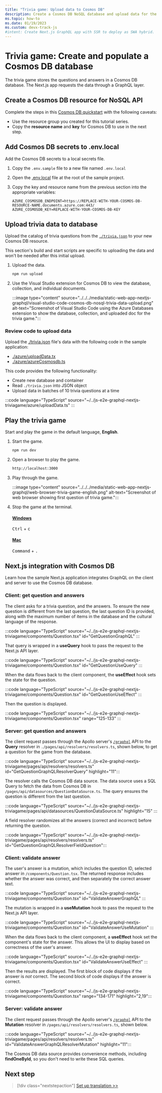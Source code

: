 ```yaml
---
title: "Trivia game: Upload data to Cosmos DB"
description: Create a Cosmos DB NoSQL database and upload data for the trivia game.
ms.topic: how-to
ms.date: 01/19/2023
ms.custom: devx-track-js
#intent: Create Next.js GraphQL app with SSR to deploy as SWA hybrid. 
---
```


# Trivia game: Create and populate a Cosmos DB database

The trivia game stores the questions and answers in a Cosmos DB database. The Next.js app requests the data through a GraphQL layer. 

## Create a Cosmos DB resource for NoSQL API

Complete the steps in this [Cosmos DB quickstart](/azure/cosmos-db/nosql/quickstart-nodejs?tabs=azure-portal%2Cwindows#create-an-azure-cosmos-db-account) with the following caveats:

* Use the resource group you created for this tutorial series.
* Copy the **resource name** and **key** for Cosmos DB to use in the next step.

## Add Cosmos DB secrets to .env.local

Add the Cosmos DB secrets to a local secrets file.

1. Copy the `.env.sample` file to a new file named `.env.local`
1. Open the [.env.local](https://github.com/Azure-Samples/js-e2e-graphql-nextjs-triviagame/blob/main/.env.sample) file at the root of the sample project.
1. Copy the key and resource name from the previous section into the appropriate variables:

    ```text
    AZURE_COSMOSDB_ENDPOINT=https://REPLACE-WITH-YOUR-COSMOS-DB-RESOURCE-NAME.documents.azure.com:443/
    AZURE_COSMOSDB_KEY=REPLACE-WITH-YOUR-COSMOS-DB-KEY
    ``` 

## Upload trivia data to database

Upload the catalog of trivia questions from the [`./trivia.json`](https://github.com/Azure-Samples/js-e2e-graphql-nextjs-triviagame/blob/main/trivia.json) to your new Cosmos DB resource.

This section's build and start scripts are specific to uploading the data and won't be needed after this initial upload.

1. Upload the data.

    ```bash
    npm run upload
    ```

1. Use the Visual Studio extension for Cosmos DB to view the database, collection, and individual documents.

    :::image type="content" source="../../../media/static-web-app-nextjs-graphql/visual-studio-code-cosmos-db-nosql-trivia-data-upload.png" alt-text="Screenshot of Visual Studio Code using the Azure Databases extension to show the database, collection, and uploaded doc for the trivia game.":::

### Review code to upload data

Upload the [./trivia.json](https://github.com/Azure-Samples/js-e2e-graphql-nextjs-triviagame/blob/main/trivia.json) file's data with the following code in the sample application:

* [./azure/uploadData.tx](https://github.com/Azure-Samples/js-e2e-graphql-nextjs-triviagame/blob/main/azure/uploadData.ts)
* [./azure/azureCosmosdb.ts](https://github.com/Azure-Samples/js-e2e-graphql-nextjs-triviagame/blob/main/azure/azureCosmosdb.ts)

This code provides the following functionality:

* Create new database and container
* Read `./trivia.json` into JSON object
* Upload data in batches of 10 trivia questions at a time

:::code language="TypeScript" source="~/../js-e2e-graphql-nextjs-triviagame/azure/uploadData.ts" ::: 

## Play the trivia game

Start and play the game in the default language, **English**. 

1. Start the game. 

    ```bash
    npm run dev
    ```

1. Open a browser to play the game.

    ```bash
    http://localhost:3000
    ```

1. Play through the game.

    :::image type="content" source="../../../media/static-web-app-nextjs-graphql/web-browser-trivia-game-english.png" alt-text="Screenshot of web browser showing first question of trivia game.":::

1. Stop the game at the terminal.

    #### [Windows](#tab/win) 

    <kbd>Ctrl</kbd> + <kbd>c</kbd> 

    #### [Mac](#tab/mac) 

    <kbd>Command</kbd> + <kbd>.</kbd> 


## Next.js integration with Cosmos DB

Learn how the sample Next.js application integrates GraphQL on the client and server to use the Cosmos DB database. 

### Client: get question and answers

The client asks for a trivia question, and the answers. To ensure the new question is different from the last question, the last question ID is provided, along with the maximum number of items in the database and the cultural language of the response. 

:::code language="TypeScript" source="~/../js-e2e-graphql-nextjs-triviagame/components/Question.tsx" id="GetQuestionGraphQL" :::

That query is wrapped in a **useQuery** hook to pass the request to the Next.js API layer.

:::code language="TypeScript" source="~/../js-e2e-graphql-nextjs-triviagame/components/Question.tsx" id="GetQuestionUseQuery" :::


When the data flows back to the client component, the **useEffect** hook sets the state for the question.

:::code language="TypeScript" source="~/../js-e2e-graphql-nextjs-triviagame/components/Question.tsx" id="GetQuestionUseEffect" :::

Then the question is displayed.

:::code language="TypeScript" source="~/../js-e2e-graphql-nextjs-triviagame/components/Question.tsx" range="125-133" ::: 

### Server: get question and answers

The client request passes through the Apollo server's [`/graphql`](https://github.com/Azure-Samples/js-e2e-graphql-nextjs-triviagame/blob/main/pages/api/graphql.ts) API to the **Query** resolver in `./pages/api/resolvers/resolvers.ts`, shown below, to get a question for the game from the database. 

:::code language="TypeScript" source="~/../js-e2e-graphql-nextjs-triviagame/pages/api/resolvers/resolvers.ts" id="GetQuestionGraphQLResolverQuery" highlight="11":::

The resolver calls the Cosmos DB data source. The data source uses a SQL Query to fetch the data from Cosmos DB in `/pages/api/datasources/QuestionDataSource.ts`. The query ensures the question is different from the last question. 

:::code language="TypeScript" source="~/../js-e2e-graphql-nextjs-triviagame/pages/api/datasources/QuestionDataSource.ts" highlight="15" ::: 

A field resolver randomizes all the answers (correct and incorrect) before returning the question.

:::code language="TypeScript" source="~/../js-e2e-graphql-nextjs-triviagame/pages/api/resolvers/resolvers.ts" id="GetQuestionGraphQLResolverFieldQuestion":::

### Client: validate answer

The user's answer is a mutation, which includes the question ID, selected answer in `/components/Question.tsx`. The returned response includes whether the answer was correct, and then separately the correct answer text.

:::code language="TypeScript" source="~/../js-e2e-graphql-nextjs-triviagame/components/Question.tsx" id="ValidateAnswerGraphQL" :::  

The mutation is wrapped in a **useMutation** hook to pass the request to the Next.js API layer.

:::code language="TypeScript" source="~/../js-e2e-graphql-nextjs-triviagame/components/Question.tsx" id="ValidateAnswerUseMutation" :::  

When the data flows back to the client component, a **useEffect** hook set the component's state for the answer. This allows the UI to display based on correctness of the user's answer.

:::code language="TypeScript" source="~/../js-e2e-graphql-nextjs-triviagame/components/Question.tsx" id="ValidateAnswerUseEffect" :::  

Then the results are displayed. The first block of code displays if the answer is _not_ correct. The second block of code displays if the answer is correct.

:::code language="TypeScript" source="~/../js-e2e-graphql-nextjs-triviagame/components/Question.tsx" range="134-171" highlight="2,19":::  

### Server: validate answer

The client request passes through the Apollo server's [`/graphql`](https://github.com/Azure-Samples/js-e2e-graphql-nextjs-triviagame/blob/main/pages/api/graphql.ts) API to the **Mutation** resolver in `/pages/api/resolvers/resolvers.ts`, shown below. 

:::code language="TypeScript" source="~/../js-e2e-graphql-nextjs-triviagame/pages/api/resolvers/resolvers.ts" id="ValidateAnswerGraphQLResolverMutation" highlight="11":::

The Cosmos DB data source provides convenience methods, including **findOneById**, so you don't need to write these SQL queries. 

## Next step

> [!div class="nextstepaction"]
> [Set up translation >>](create-translator-resource.md)
